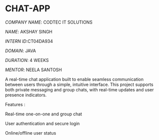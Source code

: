 # CHAT-APP

*COMPANY NAME*: CODTEC IT SOLUTIONS

*NAME*: AKSHAY SINGH

*INTERN ID*:CT04DA934

*DOMAIN*: JAVA

*DURATION*: 4 WEEKS

*MENTOR*: NEELA SANTOSH

A real-time chat application built to enable seamless communication between users through a simple, intuitive interface. This project supports both private messaging and group chats, with real-time updates and user presence indicators.

Features :

Real-time one-on-one and group chat

 User authentication and secure login

 Online/offline user status

